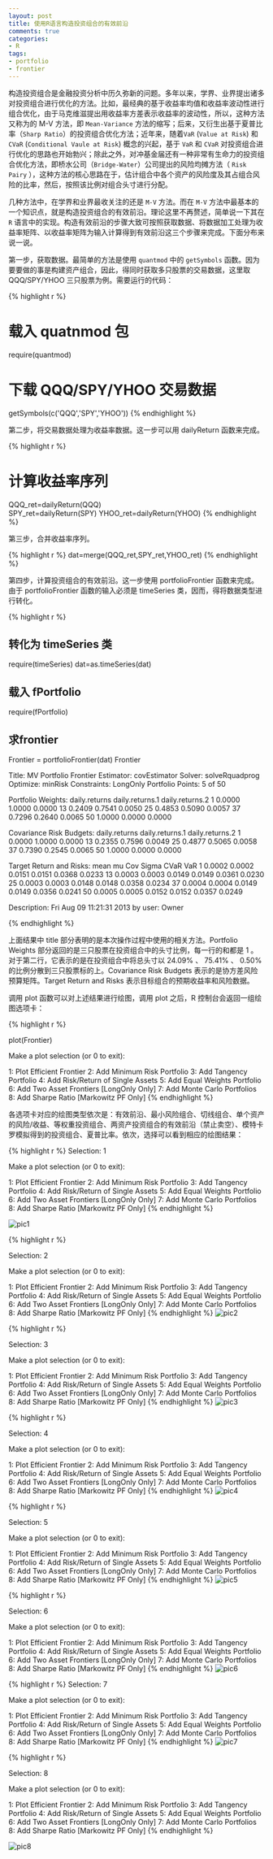 ```yaml
---
layout: post
title: 使用R语言构造投资组合的有效前沿
comments: true
categories:
- R
tags:
- portfolio
- frontier
---
```


构造投资组合是金融投资分析中历久弥新的问题。多年以来，学界、业界提出诸多对投资组合进行优化的方法。比如，最经典的基于收益率均值和收益率波动性进行组合优化，由于马克维滋提出用收益率方差表示收益率的波动性，所以，这种方法又称为的 M-V 方法，即 `Mean-Variance` 方法的缩写；后来，又衍生出基于夏普比率（`Sharp Ratio`）的投资组合优化方法；近年来，随着`VaR` (`Value at Risk`) 和 `CVaR` (`Conditional Vaule at Risk`) 概念的兴起，基于 `VaR` 和 `CVaR` 对投资组合进行优化的思路也开始勃兴；除此之外，对冲基金届还有一种非常有生命力的投资组合优化方法，即桥水公司（`Bridge-Water`）公司提出的风险均摊方法（ `Risk Pairy` ），这种方法的核心思路在于，估计组合中各个资产的风险度及其占组合风险的比率，然后，按照该比例对组合头寸进行分配。

几种方法中，在学界和业界最收关注的还是 `M-V` 方法。而在 `M-V` 方法中最基本的一个知识点，就是构造投资组合的有效前沿。理论这里不再赘述，简单说一下其在 `R` 语言中的实现。构造有效前沿的步骤大致可按照获取数据、将数据加工处理为收益率矩阵、以收益率矩阵为输入计算得到有效前沿这三个步骤来完成。下面分布来说一说。

第一步，获取数据。最简单的方法是使用 `quantmod` 中的 `getSymbols` 函数。因为要要做的事是构建资产组合，因此，得同时获取多只股票的交易数据，这里取 QQQ/SPY/YHOO 三只股票为例。需要运行的代码：

{% highlight r %}
# 载入 quatnmod 包
require(quantmod) 
# 下载 QQQ/SPY/YHOO 交易数据
getSymbols(c('QQQ','SPY','YHOO')) 
{% endhighlight %}

第二步，将交易数据处理为收益率数据。这一步可以用 dailyReturn 函数来完成。

{% highlight r %}
# 计算收益率序列
QQQ_ret=dailyReturn(QQQ)  
SPY_ret=dailyReturn(SPY)
YHOO_ret=dailyReturn(YHOO)
{% endhighlight %}

第三步，合并收益率序列。

{% highlight r %}
dat=merge(QQQ_ret,SPY_ret,YHOO_ret)
{% endhighlight %}

第四步，计算投资组合的有效前沿。这一步使用 portfolioFrontier 函数来完成。由于 portfolioFrontier 函数的输入必须是 timeSeries 类，因而，得将数据类型进行转化。

{% highlight r %}
## 转化为 timeSeries 类
require(timeSeries)
dat=as.timeSeries(dat)  
## 载入 fPortfolio
require(fPortfolio)
## 求frontier 
Frontier = portfolioFrontier(dat)
Frontier

Title:
 MV Portfolio Frontier 
 Estimator:         covEstimator 
 Solver:            solveRquadprog 
 Optimize:          minRisk 
 Constraints:       LongOnly 
 Portfolio Points:  5 of 50 

Portfolio Weights:
   daily.returns daily.returns.1 daily.returns.2
1         0.0000          1.0000          0.0000
13        0.2409          0.7541          0.0050
25        0.4853          0.5090          0.0057
37        0.7296          0.2640          0.0065
50        1.0000          0.0000          0.0000

Covariance Risk Budgets:
   daily.returns daily.returns.1 daily.returns.2
1         0.0000          1.0000          0.0000
13        0.2355          0.7596          0.0049
25        0.4877          0.5065          0.0058
37        0.7390          0.2545          0.0065
50        1.0000          0.0000          0.0000

Target Return and Risks:
     mean     mu    Cov  Sigma   CVaR    VaR
1  0.0002 0.0002 0.0151 0.0151 0.0368 0.0233
13 0.0003 0.0003 0.0149 0.0149 0.0361 0.0230
25 0.0003 0.0003 0.0148 0.0148 0.0358 0.0234
37 0.0004 0.0004 0.0149 0.0149 0.0356 0.0241
50 0.0005 0.0005 0.0152 0.0152 0.0357 0.0249

Description:
 Fri Aug 09 11:21:31 2013 by user: Owner 
 
{% endhighlight %}

上面结果中 title 部分表明的是本次操作过程中使用的相关方法。Portfolio Weights 部分返回的是三只股票在投资组合中的头寸比例，每一行的和都是 1 。对于第二行，它表示的是在投资组合中将总头寸以 24.09% 、 75.41% 、 0.50% 的比例分散到三只股票标的上。Covariance Risk Budgets 表示的是协方差风险预算矩阵。Target Return and Risks 表示目标组合的预期收益率和风险数据。

调用 plot 函数可以对上述结果进行绘图，调用 plot 之后，R 控制台会返回一组绘图选项卡：

{% highlight r %}

plot(Frontier)

Make a plot selection (or 0 to exit): 

1:   Plot Efficient Frontier
2:   Add Minimum Risk Portfolio
3:   Add Tangency Portfolio
4:   Add Risk/Return of Single Assets
5:   Add Equal Weights Portfolio
6:   Add Two Asset Frontiers [LongOnly Only]
7:   Add Monte Carlo Portfolios
8:   Add Sharpe Ratio [Markowitz PF Only]
{% endhighlight %}

各选项卡对应的绘图类型依次是：有效前沿、最小风险组合、切线组合、单个资产的风险/收益、等权重投资组合、两资产投资组合的有效前沿（禁止卖空）、模特卡罗模拟得到的投资组合、夏普比率。依次，选择可以看到相应的绘图结果：

{% highlight r %}
Selection: 1

Make a plot selection (or 0 to exit): 

1:   Plot Efficient Frontier
2:   Add Minimum Risk Portfolio
3:   Add Tangency Portfolio
4:   Add Risk/Return of Single Assets
5:   Add Equal Weights Portfolio
6:   Add Two Asset Frontiers [LongOnly Only]
7:   Add Monte Carlo Portfolios
8:   Add Sharpe Ratio [Markowitz PF Only]
{% endhighlight %}

![pic1](http://i1.tietuku.com/2013/0817/3/13767107819590.png)

{% highlight r %}

Selection: 2

Make a plot selection (or 0 to exit): 

1:   Plot Efficient Frontier
2:   Add Minimum Risk Portfolio
3:   Add Tangency Portfolio
4:   Add Risk/Return of Single Assets
5:   Add Equal Weights Portfolio
6:   Add Two Asset Frontiers [LongOnly Only]
7:   Add Monte Carlo Portfolios
8:   Add Sharpe Ratio [Markowitz PF Only]
{% endhighlight %}
![pic2](http://i1.tietuku.com/2013/0817/3/13767107819590.png)

{% highlight r %}

Selection: 3

Make a plot selection (or 0 to exit): 

1:   Plot Efficient Frontier
2:   Add Minimum Risk Portfolio
3:   Add Tangency Portfolio
4:   Add Risk/Return of Single Assets
5:   Add Equal Weights Portfolio
6:   Add Two Asset Frontiers [LongOnly Only]
7:   Add Monte Carlo Portfolios
8:   Add Sharpe Ratio [Markowitz PF Only]
{% endhighlight %}
![pic3](http://i1.tietuku.com/2013/0817/3/13767107819590.png)

{% highlight r %}

Selection: 4

Make a plot selection (or 0 to exit): 

1:   Plot Efficient Frontier
2:   Add Minimum Risk Portfolio
3:   Add Tangency Portfolio
4:   Add Risk/Return of Single Assets
5:   Add Equal Weights Portfolio
6:   Add Two Asset Frontiers [LongOnly Only]
7:   Add Monte Carlo Portfolios
8:   Add Sharpe Ratio [Markowitz PF Only]
{% endhighlight %}
![pic4](http://i1.tietuku.com/2013/0817/3/13767107819590.png)

{% highlight r %}

Selection: 5

Make a plot selection (or 0 to exit): 

1:   Plot Efficient Frontier
2:   Add Minimum Risk Portfolio
3:   Add Tangency Portfolio
4:   Add Risk/Return of Single Assets
5:   Add Equal Weights Portfolio
6:   Add Two Asset Frontiers [LongOnly Only]
7:   Add Monte Carlo Portfolios
8:   Add Sharpe Ratio [Markowitz PF Only]
{% endhighlight %}
![pic5](http://i1.tietuku.com/2013/0817/3/13767107839572.png)

{% highlight r %}

Selection: 6

Make a plot selection (or 0 to exit): 

1:   Plot Efficient Frontier
2:   Add Minimum Risk Portfolio
3:   Add Tangency Portfolio
4:   Add Risk/Return of Single Assets
5:   Add Equal Weights Portfolio
6:   Add Two Asset Frontiers [LongOnly Only]
7:   Add Monte Carlo Portfolios
8:   Add Sharpe Ratio [Markowitz PF Only]
{% endhighlight %}
![pic6](http://i1.tietuku.com/2013/0817/3/13767107845933.png)

{% highlight r %}
Selection: 7

Make a plot selection (or 0 to exit): 

1:   Plot Efficient Frontier
2:   Add Minimum Risk Portfolio
3:   Add Tangency Portfolio
4:   Add Risk/Return of Single Assets
5:   Add Equal Weights Portfolio
6:   Add Two Asset Frontiers [LongOnly Only]
7:   Add Monte Carlo Portfolios
8:   Add Sharpe Ratio [Markowitz PF Only]
{% endhighlight %}
![pic7](http://i1.tietuku.com/2013/0817/3/13767107845933.png)

{% highlight r %}

Selection: 8

Make a plot selection (or 0 to exit): 

1:   Plot Efficient Frontier
2:   Add Minimum Risk Portfolio
3:   Add Tangency Portfolio
4:   Add Risk/Return of Single Assets
5:   Add Equal Weights Portfolio
6:   Add Two Asset Frontiers [LongOnly Only]
7:   Add Monte Carlo Portfolios
8:   Add Sharpe Ratio [Markowitz PF Only]
{% endhighlight %}

![pic8](http://i1.tietuku.com/2013/0817/3/13767107845933.png)

